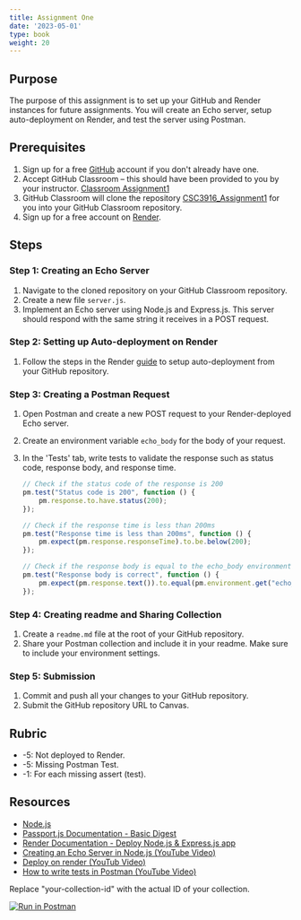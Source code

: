 ```yaml
---
title: Assignment One
date: '2023-05-01'
type: book
weight: 20
---
```


## Purpose
The purpose of this assignment is to set up your GitHub and Render instances for future assignments. You will create an Echo server, setup auto-deployment on Render, and test the server using Postman.

## Prerequisites

1. Sign up for a free [GitHub](https://github.com/) account if you don't already have one.
2. Accept GitHub Classroom – this should have been provided to you by your instructor. [Classroom Assignment1](https://classroom.github.com/a/kRMOB9fw)
3. GitHub Classroom will clone the repository [CSC3916_Assignment1](https://github.com/AliceNN-ucdenver/CSC3916_Assignment1) for you into your GitHub Classroom repository. 
4. Sign up for a free account on [Render](https://render.com/).

## Steps

### Step 1: Creating an Echo Server

1. Navigate to the cloned repository on your GitHub Classroom repository.
2. Create a new file `server.js`.
3. Implement an Echo server using Node.js and Express.js. This server should respond with the same string it receives in a POST request.

### Step 2: Setting up Auto-deployment on Render

1. Follow the steps in the Render [guide](https://render.com/docs/deploy-node-express-app) to setup auto-deployment from your GitHub repository.

### Step 3: Creating a Postman Request

1. Open Postman and create a new POST request to your Render-deployed Echo server.
2. Create an environment variable `echo_body` for the body of your request.
3. In the 'Tests' tab, write tests to validate the response such as status code, response body, and response time.

    ```javascript
    // Check if the status code of the response is 200
    pm.test("Status code is 200", function () {
        pm.response.to.have.status(200);
    });

    // Check if the response time is less than 200ms
    pm.test("Response time is less than 200ms", function () {
        pm.expect(pm.response.responseTime).to.be.below(200);
    });

    // Check if the response body is equal to the echo_body environment variable
    pm.test("Response body is correct", function () {
        pm.expect(pm.response.text()).to.equal(pm.environment.get("echo_body"));
    });

    ```

### Step 4: Creating readme and Sharing Collection

1. Create a `readme.md` file at the root of your GitHub repository.
2. Share your Postman collection and include it in your readme. Make sure to include your environment settings.

### Step 5: Submission

1. Commit and push all your changes to your GitHub repository.
2. Submit the GitHub repository URL to Canvas.

## Rubric

- -5: Not deployed to Render.
- -5: Missing Postman Test.
- -1: For each missing assert (test).

## Resources

- [Node.js](http://nodejs.org)
- [Passport.js Documentation - Basic Digest](http://www.passportjs.org/docs/basic-digest/)
- [Render Documentation - Deploy Node.js & Express.js app](https://render.com/docs/deploy-node-express-app)
- [Creating an Echo Server in Node.js (YouTube Video)](https://www.youtube.com/watch?v=K82bKznm3lU)
- [Deploy on render (YouTub Video)](https://www.youtube.com/watch?v=bnCOyGaSe84) 
- [How to write tests in Postman (YouTube Video)](https://www.youtube.com/watch?v=ycbil-gaoS8)

Replace "your-collection-id" with the actual ID of your collection.

[![Run in Postman](https://run.pstmn.io/button.svg)](https://app.getpostman.com/run-collection/your-collection-id)
